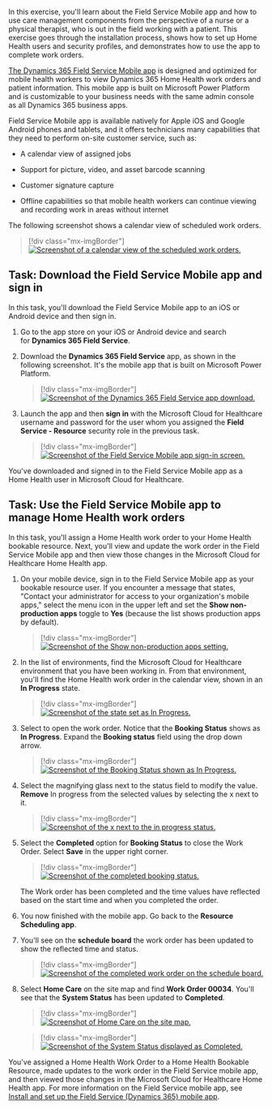 In this exercise, you'll learn about the Field Service Mobile app and how to use care management components from the perspective of a nurse or a physical therapist, who is out in the field working with a patient. This exercise goes through the installation process, shows how to set up Home Health users and security profiles, and demonstrates how to use the app to complete work orders.

[The Dynamics 365 Field Service Mobile app](/dynamics365/field-service/mobile-power-app-overview/?azure-portal=true) is designed and optimized for mobile health workers to view Dynamics 365 Home Health work orders and patient information. This mobile app is built on Microsoft Power Platform and is customizable to your business needs with the same admin console as all Dynamics 365 business apps.

Field Service Mobile app is available natively for Apple iOS and Google Android phones and tablets, and it offers technicians many capabilities that they need to perform on-site customer service, such as:

-   A calendar view of assigned jobs

-   Support for picture, video, and asset barcode scanning

-   Customer signature capture

-   Offline capabilities so that mobile health workers can continue viewing and recording work in areas without internet

The following screenshot shows a calendar view of scheduled work orders.

> [!div class="mx-imgBorder"]
> [![Screenshot of a calendar view of the scheduled work orders.](../media/calendar.png)](../media/calendar.png#lightbox)

## Task: Download the Field Service Mobile app and sign in

In this task, you'll download the Field Service Mobile app to an iOS or Android device and then sign in.

1.  Go to the app store on your iOS or Android device and search for **Dynamics 365 Field Service**.

1.  Download the **Dynamics 365 Field Service** app, as shown in the following screenshot. It's the mobile app that is built on Microsoft Power Platform.

	> [!div class="mx-imgBorder"]
	> [![Screenshot of the Dynamics 365 Field Service app download.](../media/field-service-app.png)](../media/field-service-app.png#lightbox)

1.  Launch the app and then **sign in** with the Microsoft Cloud for Healthcare username and password for the user whom you assigned the **Field Service - Resource** security role in the previous task.

	> [!div class="mx-imgBorder"]
	> [![Screenshot of the Field Service Mobile app sign-in screen.](../media/sign-in.png)](../media/sign-in.png#lightbox)

You've downloaded and signed in to the Field Service Mobile app as a Home Health user in Microsoft Cloud for Healthcare.

## Task: Use the Field Service Mobile app to manage Home Health work orders

In this task, you'll assign a Home Health work order to your Home Health bookable resource. Next, you'll view and update the work order in the Field Service Mobile app and then view those changes in the Microsoft Cloud for Healthcare Home Health app.

1.  On your mobile device, sign in to the Field Service Mobile app as your bookable resource user. If you encounter a message that states, "Contact your administrator for access to your organization's mobile apps," select the menu icon in the upper left and set the **Show non-production apps** toggle to **Yes** (because the list shows production apps by default).

	> [!div class="mx-imgBorder"]
	> [![Screenshot of the Show non-production apps setting.](../media/non-production-apps.png)](../media/non-production-apps.png#lightbox)

1.  In the list of environments, find the Microsoft Cloud for Healthcare environment that you have been working in. From that environment, you'll find the Home Health work order in the calendar view, shown in an **In Progress** state.

	> [!div class="mx-imgBorder"]
	> [![Screenshot of the state set as In Progress.](../media/in-progress.png)](../media/in-progress.png#lightbox)

1. Select to open the work order. Notice that the **Booking Status** shows as **In Progress**. Expand the **Booking status** field using the drop down arrow.

	> [!div class="mx-imgBorder"]
	> [![Screenshot of the Booking Status shown as In Progress.](../media/booking-status.png)](../media/booking-status.png#lightbox)

1. Select the magnifying glass next to the status field to modify the value. **Remove** In progress from the selected values by selecting the x next to it.

	> [!div class="mx-imgBorder"]
	> [![Screenshot of the x next to the in progress status.](../media/remove-status.png)](../media/remove-status.png#lightbox)

1. Select the **Completed** option for **Booking Status** to close the Work Order. Select **Save** in the upper right corner.

	> [!div class="mx-imgBorder"]
	> [![Screenshot of the completed booking status.](../media/completed.png)](../media/completed.png#lightbox)

    The Work order has been completed and the time values have reflected based on the start time and when you completed the order.

1. You now finished with the mobile app. Go back to the **Resource Scheduling app**.

1. You'll see on the **schedule board** the work order has been updated to show the reflected time and status.

	> [!div class="mx-imgBorder"]
	> [![Screenshot of the completed work order on the schedule board.](../media/schedule-board-work-order.png)](../media/schedule-board-work-order.png#lightbox)

1. Select **Home Care** on the site map and find **Work Order 00034**. You'll see that the **System Status** has been updated to **Completed**.

	> [!div class="mx-imgBorder"]
	> [![Screenshot of Home Care on the site map.](../media/home-care-work-order.png)](../media/home-care-work-order.png#lightbox)

	> [!div class="mx-imgBorder"]
	> [![Screenshot of the System Status displayed as Completed.](../media/open-completed.png)](../media/open-completed.png#lightbox)

 You've assigned a Home Health Work Order to a Home Health Bookable Resource, made updates to the work order in the Field Service mobile app, and then viewed those changes in the Microsoft Cloud for Healthcare Home Health app. For more information on the Field Service mobile app, see [Install and set up the Field Service (Dynamics 365) mobile app](/dynamics365/field-service/mobile-power-app-get-started/?azure-portal=true).